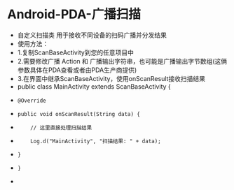 # Android-PDA-广播扫描
 * 自定义扫描类 用于接收不同设备的扫码广播并分发结果
 * 使用方法：<br>
 * 1.复制ScanBaseActivity到您的任意项目中
 * 2.需要修改广播 Action 和 广播输出字符串，也可能是广播输出字节数组(这俩参数具体在PDA查看或者由PDA生产商提供)
 * 3.在界面中继承ScanBaseActivity，使用onScanResult接收扫描结果
 * public class MainActivity extends ScanBaseActivity {
 *     @Override
 *     public void onScanResult(String data) {
 *         // 这里直接处理扫描结果
 *         Log.d("MainActivity", "扫描结果: " + data);
 *     }
 *     }
 * <br>
